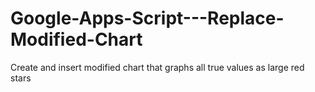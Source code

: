 # Google-Apps-Script---Replace-Modified-Chart
Create and insert modified chart that graphs all true values as large red stars
